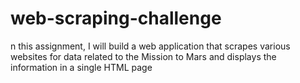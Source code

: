 # web-scraping-challenge
n this assignment, I will build a web application that scrapes various websites for data related to the Mission to Mars and displays the information in a single HTML page
